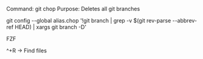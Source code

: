 Command: git chop 
Purpose: Deletes all git branches 

git config --global alias.chop '!git branch | grep -v $(git rev-parse --abbrev-ref HEAD) | xargs git branch -D'

FZF 

^+R -> Find files 
